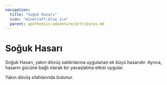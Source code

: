 ```yaml
---
navigation:
  title: "Soğuk Hasarı"
  icon: "minecraft:blue_ice"
  parent: apotheosis:adventure/attributes.md
---
```


# Soğuk Hasarı

<Color id="blue">Soğuk Hasarı</Color>, yakın dövüş saldırılarına uygulanan ek büyü hasarıdır. Ayrıca, hasarın gücüne bağlı olarak bir yavaşlatma etkisi uygular.

Yakın dövüş silahlarında bulunur.

